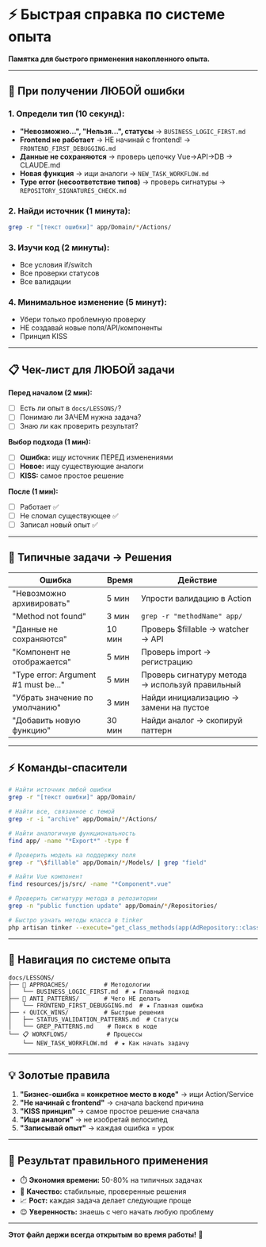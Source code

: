 # ⚡ Быстрая справка по системе опыта

**Памятка для быстрого применения накопленного опыта.**

---

## 🚨 При получении ЛЮБОЙ ошибки

### 1. Определи тип (10 секунд):
- **"Невозможно...", "Нельзя...", статусы** → `BUSINESS_LOGIC_FIRST.md` 
- **Frontend не работает** → НЕ начинай с frontend! → `FRONTEND_FIRST_DEBUGGING.md`
- **Данные не сохраняются** → проверь цепочку Vue→API→DB → CLAUDE.md
- **Новая функция** → ищи аналоги → `NEW_TASK_WORKFLOW.md`
- **Type error (несоответствие типов)** → проверь сигнатуры → `REPOSITORY_SIGNATURES_CHECK.md`

### 2. Найди источник (1 минута):
```bash
grep -r "[текст ошибки]" app/Domain/*/Actions/
```

### 3. Изучи код (2 минуты):
- Все условия if/switch
- Все проверки статусов  
- Все валидации

### 4. Минимальное изменение (5 минут):
- Убери только проблемную проверку
- НЕ создавай новые поля/API/компоненты
- Принцип KISS

---

## 📋 Чек-лист для ЛЮБОЙ задачи

**Перед началом (2 мин):**
- [ ] Есть ли опыт в `docs/LESSONS/`?
- [ ] Понимаю ли ЗАЧЕМ нужна задача?
- [ ] Знаю ли как проверить результат?

**Выбор подхода (1 мин):**
- [ ] **Ошибка:** ищу источник ПЕРЕД изменениями
- [ ] **Новое:** ищу существующие аналоги
- [ ] **KISS:** самое простое решение

**После (1 мин):**
- [ ] Работает ✅
- [ ] Не сломал существующее ✅  
- [ ] Записал новый опыт ✅

---

## 🎯 Типичные задачи → Решения

| Ошибка | Время | Действие |
|--------|-------|----------|
| "Невозможно архивировать" | 5 мин | Упрости валидацию в Action |
| "Method not found" | 3 мин | `grep -r "methodName" app/` |
| "Данные не сохраняются" | 10 мин | Проверь $fillable → watcher → API |
| "Компонент не отображается" | 5 мин | Проверь import → регистрацию |
| "Type error: Argument #1 must be..." | 5 мин | Проверь сигнатуру метода → используй правильный |
| "Убрать значение по умолчанию" | 3 мин | Найди инициализацию → замени на пустое |
| "Добавить новую функцию" | 30 мин | Найди аналог → скопируй паттерн |

---

## ⚡ Команды-спасители

```bash
# Найти источник любой ошибки
grep -r "[текст ошибки]" app/Domain/

# Найти все, связанное с темой  
grep -r -i "archive" app/Domain/*/Actions/

# Найти аналогичную функциональность
find app/ -name "*Export*" -type f

# Проверить модель на поддержку поля
grep -r "\$fillable" app/Domain/*/Models/ | grep "field"

# Найти Vue компонент
find resources/js/src/ -name "*Component*.vue"

# Проверить сигнатуру метода в репозитории
grep -n "public function update" app/Domain/*/Repositories/

# Быстро узнать методы класса в tinker
php artisan tinker --execute="get_class_methods(app(AdRepository::class))"
```

---

## 📁 Навигация по системе опыта

```
docs/LESSONS/
├── 🎯 APPROACHES/          # Методологии
│   └── BUSINESS_LOGIC_FIRST.md  # ★ Главный подход
├── 🚫 ANTI_PATTERNS/       # Чего НЕ делать  
│   └── FRONTEND_FIRST_DEBUGGING.md  # ★ Главная ошибка
├── ⚡ QUICK_WINS/          # Быстрые решения
│   ├── STATUS_VALIDATION_PATTERNS.md  # Статусы
│   └── GREP_PATTERNS.md    # Поиск в коде
└── 📋 WORKFLOWS/           # Процессы
    └── NEW_TASK_WORKFLOW.md  # ★ Как начать задачу
```

---

## 💡 Золотые правила

1. **"Бизнес-ошибка = конкретное место в коде"** → ищи Action/Service
2. **"Не начинай с frontend"** → сначала backend причина  
3. **"KISS принцип"** → самое простое решение сначала
4. **"Ищи аналоги"** → не изобретай велосипед
5. **"Записывай опыт"** → каждая ошибка = урок

---

## 🚀 Результат правильного применения

- ⏱️ **Экономия времени:** 50-80% на типичных задачах
- 🎪 **Качество:** стабильные, проверенные решения
- 📈 **Рост:** каждая задача делает следующие проще  
- 😌 **Уверенность:** знаешь с чего начать любую проблему

---

**Этот файл держи всегда открытым во время работы!** 📌
